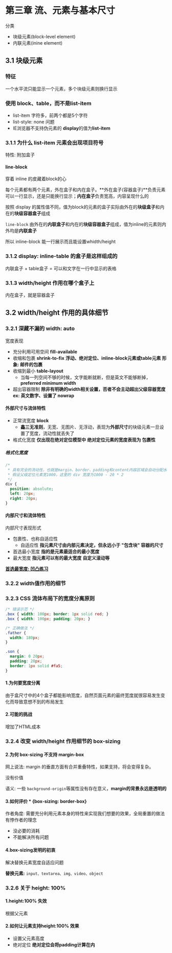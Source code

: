 # 第三章 流、元素与基本尺寸

分类
- 块级元素(block-level element)
- 内联元素(inine element)

## 3.1 块级元素

### 特征
一个水平流只能显示一个元素，多个块级元素则换行显示


### 使用 block、table，而不是list-item
- list-item 字符多，前两个都是5个字符
- list-style: none 问题
- IE浏览器不支持伪元素的 **display**的值为**list-item**

### 3.1.1 为什么 list-item 元素会出现项目符号

特性: 附加盒子

#### line-block

穿着 inline 的皮藏着block的心

每个元素都有两个元素，外在盒子和内在盒子。**外在盒子(容器盒子)**负责元素可以一行显示，还是只能换行显示；**内在盒子**负责宽高，内容呈现什么的

按照 display 的属性值不同，值为block的元素的盒子实际由外在的**块级盒子**和内在的**块级容器盒子**组成

```line-block``` 由外在的**内联盒子**和内在的**块级容器盒子**组成，值为inline的元素则内外均是**内联盒子**

所以 inline-block 能一行展示而且能设置whidth/height

### 3.1.2 display: inline-table 的盒子是这样组成的

内联盒子 + table盒子 = 可以和文字在一行中显示的表格

### 3.1.3 width/height 作用在哪个盒子上

内在盒子，就是容器盒子

## 3.2 width/height 作用的具体细节

### 3.2.1 深藏不漏的 width: auto

宽度表现
- 充分利用可用空间 **fill-available**
- 收缩和包裹 **shrink-to-fix** **浮动、绝对定位、inline-block元素或table元素** **形象: 邮件的包裹**
- 收缩到最小 **table-layout**
  - 当每一列空间不够的时候，文字能断就断，但是英文不能够断掉， **preferred minimum width**
- 超出容器限制 **除非有明确的width相关设置，否者不会主动超出父级容器宽度 ex: 英文数字、设置了 nowrap**

#### 外部尺寸与流体特性
- 正常流宽度 **block**
  - **鑫三无准则**，无宽、无图片、无浮动，表现为**外部尺寸**的块级元素一旦设置了宽度，流动性就丢失了
- 格式化宽度 **仅出现在绝对定位模型中** **绝对定位元素的宽度表现为 包裹性**

##### 格式化宽度
```css
/* 
 * 具有完全的流动性，也就是margin、border、padding和content内容区域会自动分配水平(垂直)空间
 * 假设父级定位元素宽1000，这里的 div 宽度为1000 - 20 * 2
 */
div {
  position: absolute;
  left: 20px;
  right: 20px;
}
```

#### 内部尺寸和流体特性

内部尺寸表现形式
- 包裹性、也称自适应性
  - 自适应性 **指元素尺寸由内部元素决定，但永远小于 "包含块" 容器的尺寸**
- 首选最小宽度 **指的是元素最适合的最小宽度**
- 最大宽度 **指元素可以有的最大宽度** **自定义滚动等**

**[首选最宽度: 凹凸练习](./03.首选最小宽度.html)**

### 3.2.2 width值作用的细节

### 3.2.3 CSS 流体布局下的宽度分离原则

```css
/* 错误示范 */
.box { width: 100px; border: 1px solid red; }
.box { width: 100px; padding: 20px; }
```

```css
/* 正确做法 */
.father {
  width: 180px;
}

.son {
  margin: 0 20px;
  padding: 20px;
  border: 1px solid #fa5;
}
```

#### 1.为何要宽度分离

由于盒尺寸中的4个盒子都能影响宽度，自然页面元素的最终宽度就很容易发生变化而导致意想不到的布局发生

#### 2.可能的挑战

增加了HTML成本

### 3.2.4 改变 width/height 作用细节的 box-sizing

#### 2.为何 box-sizing 不支持 margin-box

网上说法: margin 的垂直方面有合并重叠特性，如果支持，将会变得复杂。

没有价值

语义: 一些 ```background-origin```等属性没有存在意义，**margin的背景永远是透明的**

#### 3.如何评价 * {box-sizing: border-box}

作者角度: 需要充分利用元素本身的特性来实现我们想要的效果，全局重置的做法有悖作者的理念

- 没必要的消耗
- 不能解决所有问题

#### 4.box-sizing发明的初衷

解决替换元素宽度自适应问题

**替换元素:** ```input、textarea、img、video、object```

### 3.2.6 关于 height: 100%

#### 1.height:100% 失效

根据父元素

#### 2.如何让元素支持height:100% 效果

- 设置父元素高度
- 绝对定位 **绝对定位会将padding计算在内**
